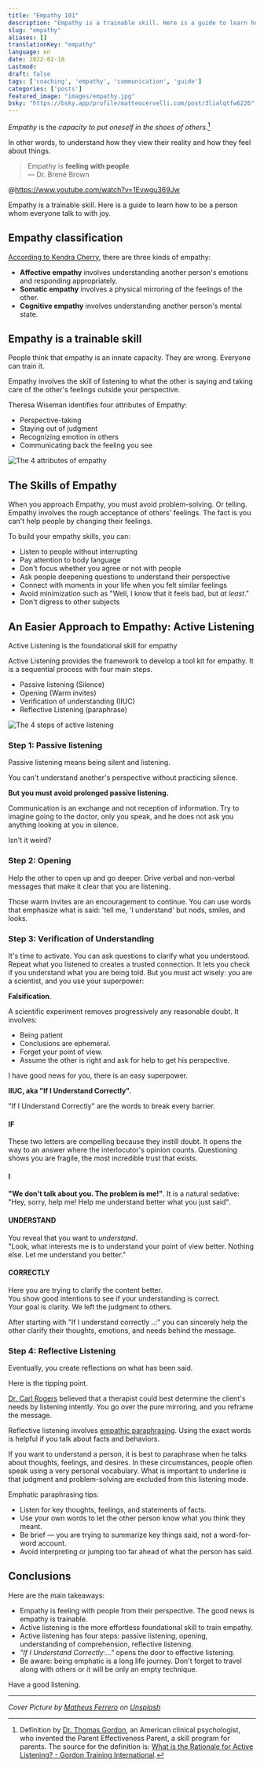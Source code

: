 ```yaml
---
title: "Empathy 101"
description: "Empathy is a trainable skill. Here is a guide to learn how to be a person whom everyone talks to with joy."
slug: "empathy"
aliases: []
translationKey: "empathy"
language: en
date: 2022-02-18
Lastmod: 
draft: false 
tags: ['coaching', 'empathy', 'communication', 'guide']
categories: ['posts']
featured_image: "images/empathy.jpg"
bsky: "https://bsky.app/profile/matteocervelli.com/post/3lialqtfw6226"
---
```

*Empathy* is the *capacity to put oneself in the shoes of others*.[^1]

In other words, to understand how they view their reality and how they feel about things.

> Empathy is **feeling with people**
> <br>&mdash; Dr. Brené Brown

@https://www.youtube.com/watch?v=1Evwgu369Jw

Empathy is a trainable skill. Here is a guide to learn how to be a person whom everyone talk to with joy.

## Empathy classification

[According to Kendra Cherry](https://www.verywellmind.com/what-is-empathy-2795562), there are three kinds of empathy:

* **Affective empathy** involves understanding another person's emotions and responding appropriately.
* **Somatic empathy** involves a physical mirroring of the feelings of the other.
* **Cognitive empathy** involves understanding another person's mental state.

## Empathy is a trainable skill

People think that empathy is an innate capacity. They are wrong. Everyone can train it.

Empathy involves the skill of listening to what the other is saying and taking care of the other's feelings outside your perspective.

Theresa Wiseman identifies four attributes of Empathy:

* Perspective-taking
* Staying out of judgment
* Recognizing emotion in others
* Communicating back the feeling you see

![The 4 attributes of empathy](/images/4-attributes-empathy.png "Graphic by the author")

## The Skills of Empathy

When you approach Empathy, you must avoid problem-solving. Or telling. Empathy involves the rough acceptance of others' feelings. The fact is you can't help people by changing their feelings.

To build your empathy skills, you can:

* Listen to people without interrupting
* Pay attention to body language
* Don't focus whether you agree or not with people
* Ask people deepening questions to understand their perspective
* Connect with moments in your life when you felt similar feelings
* Avoid minimization such as "Well, I know that it feels bad, but *at least*."
* Don't digress to other subjects

## An Easier Approach to Empathy: Active Listening

Active Listening is the foundational skill for empathy

Active Listening provides the framework to develop a tool kit for empathy.
It is a sequential process with four main steps.

* Passive listening (Silence)
* Opening (Warm invites)
* Verification of understanding (IIUC)
* Reflective Listening (paraphrase)

![The 4 steps of active listening](/images/4-steps-active-listening.png "Graphic by the author")

### Step 1: Passive listening

Passive listening means being silent and listening.

You can't understand another's perspective without practicing silence.

**But you must avoid prolonged passive listening.**

Communication is an exchange and not reception of information. Try to imagine going to the doctor, only you speak, and he does not ask you anything looking at you in silence.

Isn't it weird?

### Step 2: Opening

Help the other to open up and go deeper.
Drive verbal and non-verbal messages that make it clear that you are listening.

Those warm invites are an encouragement to continue. You can use words that emphasize what is said: 'tell me, 'I understand' but nods, smiles, and looks.

### Step 3: Verification of Understanding

It's time to activate.
You can ask questions to clarify what you understood. Repeat what you listened to creates a trusted connection.
It lets you check if you understand what you are being told.
But you must act wisely: you are a scientist, and you use your superpower:

**Falsification**.

A scientific experiment removes progressively any reasonable doubt. It involves:

* Being patient
* Conclusions are ephemeral.
* Forget your point of view.
* Assume the other is right and ask for help to get his perspective.

I have good news for you, there is an easy superpower.

**IIUC, aka "If I Understand Correctly".**

"If I Understand Correctly" are the words to break every barrier.

#### IF

These two letters are compelling because they instill doubt.
It opens the way to an answer where the interlocutor's opinion counts.
Questioning shows you are fragile, the most incredible trust that exists.

#### I

**"We don't talk about you. The problem is me!"**. It is a natural sedative: "Hey, sorry, help me! Help me understand better what you just said".

#### UNDERSTAND

You reveal that you want to *understand*.  
"Look, what interests me is to understand your point of view better. Nothing else. Let me understand you better."

#### CORRECTLY

Here you are trying to clarify the content better.  
You show good intentions to see if your understanding is correct.  
Your goal is clarity. We left the judgment to others.

After starting with "If I understand correctly ..:" you can sincerely help the other clarify their thoughts, emotions, and needs behind the message.

### Step 4: Reflective Listening

Eventually, you create reflections on what has been said.

Here is the tipping point.

[Dr. Carl Rogers](https://psychology.jrank.org/pages/536/Reflective-Listening.html#ixzz7KxNv46oc) believed that a therapist could best determine the client's needs by listening intently.
You go over the pure mirroring, and you reframe the message.

Reflective listening involves [empathic paraphrasing](https://doi.org/10.3389/fpsyg.2012.00482). Using the exact words is helpful if you talk about facts and behaviors.

If you want to understand a person, it is best to paraphrase when he talks about thoughts, feelings, and desires. In these circumstances, people often speak using a very personal vocabulary. What is important to underline is that judgment and problem-solving are excluded from this listening mode.

Emphatic paraphrasing tips:

* Listen for key thoughts, feelings, and statements of facts.
* Use your own words to let the other person know what you think they meant.
* Be brief — you are trying to summarize key things said, not a word-for-word account.
* Avoid interpreting or jumping too far ahead of what the person has said.

## Conclusions

Here are the main takeaways:

* Empathy is feeling with people from their perspective. The good news is empathy is trainable.
* Active listening is the more effortless foundational skill to train empathy.
* Active listening has four steps: passive listening, opening, understanding of comprehension, reflective listening.
* *"If I Understand Correctly:…"* opens the door to effective listening.
* Be aware: being emphatic is a long life journey. Don't forget to travel along with others or it will be only an empty technique.

Have a good listening.

---

*Cover Picture by <a href="https://unsplash.com/it/@matheusferrero?utm_content=creditCopyText&utm_medium=referral&utm_source=unsplash">Matheus Ferrero</a> on <a href="https://unsplash.com/it/foto/persona-che-si-tiene-per-mano-yfmjALh1S6s?utm_content=creditCopyText&utm_medium=referral&utm_source=unsplash">Unsplash</a>*

[^1]: Definition by [Dr. Thomas Gordon](https://en.wikipedia.org/wiki/Thomas_Gordon_(psychologist)), an American clinical psychologist, who invented the Parent Effectiveness Parent, a skill program for parents. The source for the definition is: [What is the Rationale for Active Listening? - Gordon Training International](https://www.gordontraining.com/leadership/what-is-the-rationale-for-active-listening/).

